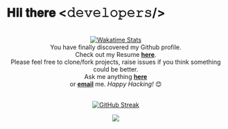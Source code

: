 <h1>
  𝐇𝐢𝐢 𝐭𝐡𝐞𝐫𝐞 <𝚍𝚎𝚟𝚎𝚕𝚘𝚙𝚎𝚛𝚜/>
</h1>

<br />

<div align="center" width="50">
<a href="https://wakatime.com/@ShubhamLal"><img src="https://wakatime.com/badge/user/f73f34f7-7dba-45a7-836b-3c4659a9d757.svg" alt="Wakatime Stats"/></a>
</div>

<div align="center">
You have finally discovered my Github profile. <br>
Check out my Resume <a href="https://shubhamlal.pages.dev/Resume-Shubham-Lal.pdf"><b>here</b></a>. <br> 
Please feel free to clone/fork projects, raise issues if you think something could be better. <br>
Ask me anything <a href="https://github.com/Shubham-Lal/DISCUSSIONS/issues/1"><b>here</b></a><br>
or <a href="mailto:im.shubhamlal@gmail.com"><b>email</b></a> me.
<i>Happy Hacking!</i> 😊
</div>

<br />

<div align="center">

<!-- Added Link to SVG if error fetching my streak -->
[![GitHub Streak](https://streak-stats.demolab.com/?user=Shubham-Lal)](https://streak-stats.demolab.com/?user=Shubham-Lal)

<div align="center">
<a href="https://wakatime.com/@ShubhamLal">
  <img src="https://github-readme-stats.vercel.app/api/wakatime?username=ShubhamLal&custom_title=My%20Activities" />
</a>
</div>

</div>

